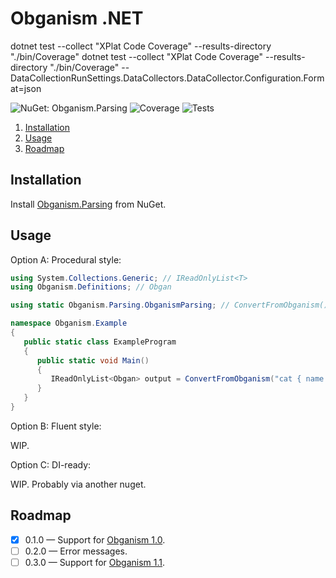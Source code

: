 Obganism .NET
====

dotnet test --collect "XPlat Code Coverage" --results-directory "./bin/Coverage"
dotnet test --collect "XPlat Code Coverage" --results-directory "./bin/Coverage" -- DataCollectionRunSettings.DataCollectors.DataCollector.Configuration.Format=json

![NuGet: Obganism.Parsing](https://img.shields.io/nuget/v/Obganism.Parsing?style=flat-square&label=NuGet&logo=nuget)
![Coverage](https://img.shields.io/coveralls/github/Odepax/obganism-dotnet?style=flat-square&label=Coverage&logo=coveralls)
![Tests](https://github.com/Odepax/obganism-dotnet/workflows/Tests/badge.svg)

1. [Installation](#installation)
2. [Usage](#usage)
3. [Roadmap](#roadmap)

Installation
----

Install [Obganism.Parsing](https://www.nuget.org/packages/Obganism.Parsing/) from NuGet.

Usage
----

Option A: Procedural style:

```cs
using System.Collections.Generic; // IReadOnlyList<T>
using Obganism.Definitions; // Obgan

using static Obganism.Parsing.ObganismParsing; // ConvertFromObganism()

namespace Obganism.Example
{
   public static class ExampleProgram
   {
      public static void Main()
      {
         IReadOnlyList<Obgan> output = ConvertFromObganism("cat { name : string }");
      }
   }
}
```

Option B: Fluent style:

WIP.

Option C: DI-ready:

WIP. Probably via another nuget.

Roadmap
----

- [x] 0.1.0 &mdash; Support for [Obganism 1.0](https://github.com/Odepax/obganism-lang/wiki/Obganism-1.0).
- [ ] 0.2.0 &mdash; Error messages.
- [ ] 0.3.0 &mdash; Support for [Obganism 1.1](https://github.com/Odepax/obganism-lang/wiki/Obganism-1.1).
